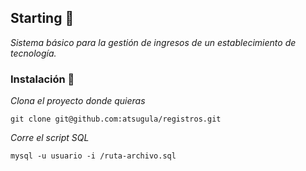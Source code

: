 ## Starting 🚀
_Sistema básico para la gestión de ingresos de un establecimiento de tecnología._

### Instalación 🔧

_Clona el proyecto donde quieras_

```
git clone git@github.com:atsugula/registros.git
```

_Corre el script SQL_

```
mysql -u usuario -i /ruta-archivo.sql
```
